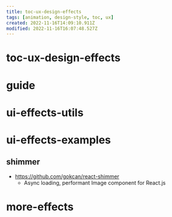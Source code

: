 ```yaml
---
title: toc-ux-design-effects
tags: [animation, design-style, toc, ux]
created: 2022-11-16T14:09:10.911Z
modified: 2022-11-16T16:07:48.527Z
---
```


# toc-ux-design-effects

# guide

# ui-effects-utils

# ui-effects-examples

## shimmer

- https://github.com/gokcan/react-shimmer
  - Async loading, performant Image component for React.js
# more-effects
